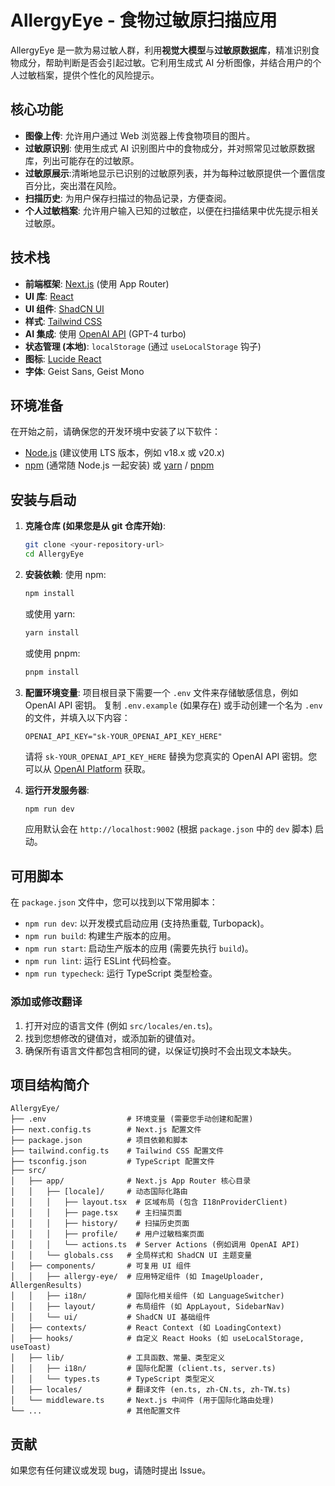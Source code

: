 
# AllergyEye - 食物过敏原扫描应用
AllergyEye 是一款为易过敏人群，利用<b>视觉大模型</b>与<b>过敏原数据库</b>，精准识别食物成分，帮助判断是否会引起过敏。它利用生成式 AI 分析图像，并结合用户的个人过敏档案，提供个性化的风险提示。

## 核心功能

-   **图像上传**: 允许用户通过 Web 浏览器上传食物项目的图片。
-   **过敏原识别**: 使用生成式 AI 识别图片中的食物成分，并对照常见过敏原数据库，列出可能存在的过敏原。
-   **过敏原展示**:清晰地显示已识别的过敏原列表，并为每种过敏原提供一个置信度百分比，突出潜在风险。
-   **扫描历史**: 为用户保存扫描过的物品记录，方便查阅。
-   **个人过敏档案**: 允许用户输入已知的过敏症，以便在扫描结果中优先提示相关过敏原。

## 技术栈

-   **前端框架**: [Next.js](https://nextjs.org/) (使用 App Router)
-   **UI 库**: [React](https://reactjs.org/)
-   **UI 组件**: [ShadCN UI](https://ui.shadcn.com/)
-   **样式**: [Tailwind CSS](https://tailwindcss.com/)
-   **AI 集成**: 使用 [OpenAI API](https://openai.com/product) (GPT-4 turbo)
-   **状态管理 (本地)**: `localStorage` (通过 `useLocalStorage` 钩子)
-   **图标**: [Lucide React](https://lucide.dev/)
-   **字体**: Geist Sans, Geist Mono

## 环境准备

在开始之前，请确保您的开发环境中安装了以下软件：

-   [Node.js](https://nodejs.org/) (建议使用 LTS 版本，例如 v18.x 或 v20.x)
-   [npm](https://www.npmjs.com/) (通常随 Node.js 一起安装) 或 [yarn](https://yarnpkg.com/) / [pnpm](https://pnpm.io/)

## 安装与启动

1.  **克隆仓库 (如果您是从 git 仓库开始)**:
    ```bash
    git clone <your-repository-url>
    cd AllergyEye
    ```

2.  **安装依赖**:
    使用 npm:
    ```bash
    npm install
    ```
    或使用 yarn:
    ```bash
    yarn install
    ```
    或使用 pnpm:
    ```bash
    pnpm install
    ```

3.  **配置环境变量**:
    项目根目录下需要一个 `.env` 文件来存储敏感信息，例如 OpenAI API 密钥。
    复制 `.env.example` (如果存在) 或手动创建一个名为 `.env` 的文件，并填入以下内容：

    ```env
    OPENAI_API_KEY="sk-YOUR_OPENAI_API_KEY_HERE"
    ```
    请将 `sk-YOUR_OPENAI_API_KEY_HERE` 替换为您真实的 OpenAI API 密钥。您可以从 [OpenAI Platform](https://platform.openai.com/account/api-keys) 获取。

4.  **运行开发服务器**:
    ```bash
    npm run dev
    ```
    应用默认会在 `http://localhost:9002` (根据 `package.json` 中的 `dev` 脚本) 启动。

## 可用脚本

在 `package.json` 文件中，您可以找到以下常用脚本：

-   `npm run dev`: 以开发模式启动应用 (支持热重载, Turbopack)。
-   `npm run build`: 构建生产版本的应用。
-   `npm run start`: 启动生产版本的应用 (需要先执行 `build`)。
-   `npm run lint`: 运行 ESLint 代码检查。
-   `npm run typecheck`: 运行 TypeScript 类型检查。

### 添加或修改翻译

1.  打开对应的语言文件 (例如 `src/locales/en.ts`)。
2.  找到您想修改的键值对，或添加新的键值对。
3.  确保所有语言文件都包含相同的键，以保证切换时不会出现文本缺失。


## 项目结构简介

```
AllergyEye/
├── .env                  # 环境变量 (需要您手动创建和配置)
├── next.config.ts        # Next.js 配置文件
├── package.json          # 项目依赖和脚本
├── tailwind.config.ts    # Tailwind CSS 配置文件
├── tsconfig.json         # TypeScript 配置文件
├── src/
│   ├── app/              # Next.js App Router 核心目录
│   │   ├── [locale]/     # 动态国际化路由
│   │   │   ├── layout.tsx  # 区域布局 (包含 I18nProviderClient)
│   │   │   ├── page.tsx    # 主扫描页面
│   │   │   ├── history/    # 扫描历史页面
│   │   │   ├── profile/    # 用户过敏档案页面
│   │   │   └── actions.ts  # Server Actions (例如调用 OpenAI API)
│   │   └── globals.css   # 全局样式和 ShadCN UI 主题变量
│   ├── components/       # 可复用 UI 组件
│   │   ├── allergy-eye/  # 应用特定组件 (如 ImageUploader, AllergenResults)
│   │   ├── i18n/         # 国际化相关组件 (如 LanguageSwitcher)
│   │   ├── layout/       # 布局组件 (如 AppLayout, SidebarNav)
│   │   └── ui/           # ShadCN UI 基础组件
│   ├── contexts/         # React Context (如 LoadingContext)
│   ├── hooks/            # 自定义 React Hooks (如 useLocalStorage, useToast)
│   ├── lib/              # 工具函数、常量、类型定义
│   │   ├── i18n/         # 国际化配置 (client.ts, server.ts)
│   │   └── types.ts      # TypeScript 类型定义
│   ├── locales/          # 翻译文件 (en.ts, zh-CN.ts, zh-TW.ts)
│   └── middleware.ts     # Next.js 中间件 (用于国际化路由处理)
└── ...                   # 其他配置文件
```

## 贡献

如果您有任何建议或发现 bug，请随时提出 Issue。
